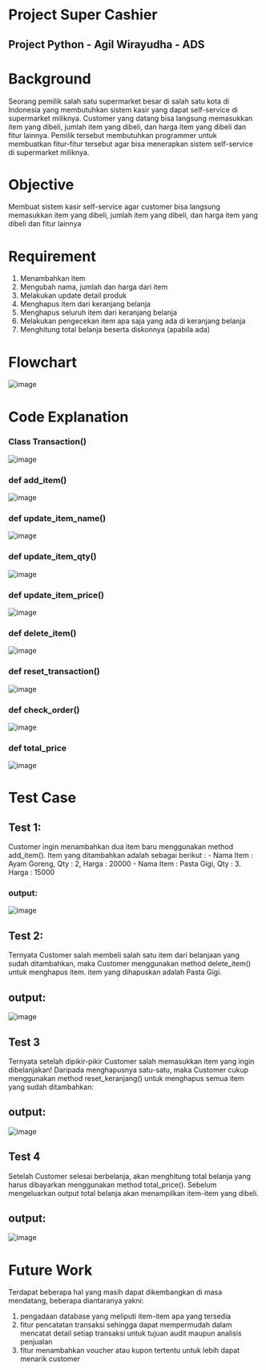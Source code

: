 # Project Super Cashier

## Project Python - Agil Wirayudha - ADS

# Background
Seorang pemilik salah satu supermarket besar di salah satu kota di Indonesia yang membutuhkan sistem kasir yang dapat self-service di supermarket miliknya. Customer yang datang bisa langsung memasukkan item yang dibeli, jumlah item yang dibeli, dan harga item yang dibeli dan fitur lainnya. Pemilik tersebut membutuhkan programmer untuk membuatkan fitur-fitur tersebut agar bisa menerapkan sistem self-service di supermarket miliknya.

# Objective 
Membuat sistem kasir self-service agar customer bisa langsung memasukkan item yang dibeli, jumlah item yang dibeli, dan harga item yang dibeli dan fitur lainnya

# Requirement
1. Menambahkan item
2. Mengubah nama, jumlah dan harga dari item
3. Melakukan update detail produk
4. Menghapus item dari keranjang belanja
5. Menghapus seluruh item dari keranjang belanja
6. Melakukan pengecekan item apa saja yang ada di keranjang belanja
7. Menghitung total belanja beserta diskonnya (apabila ada)

# Flowchart
![image](https://github.com/AgilWirayudha/Project_SuperCashier-/assets/144359538/61e8673f-4fd5-4b9c-9007-1857ca10c33a)


# Code Explanation
### Class Transaction()
![image](https://github.com/AgilWirayudha/Project_SuperCashier-/assets/144359538/72fbd897-cb10-48c8-9a50-08021fdbff89)

### def add_item()
![image](https://github.com/AgilWirayudha/Project_SuperCashier-/assets/144359538/a73ae59d-30cb-4ddd-9400-a6a5ac67ca2f)

### def update_item_name()
![image](https://github.com/AgilWirayudha/Project_SuperCashier-/assets/144359538/8bc16c4b-a662-4d7a-a5bd-0af2273b262e)

### def update_item_qty()
![image](https://github.com/AgilWirayudha/Project_SuperCashier-/assets/144359538/1b52b648-59ca-42ff-8081-84b2b4d546ec)

### def update_item_price()
![image](https://github.com/AgilWirayudha/Project_SuperCashier-/assets/144359538/759dc3fd-88e4-44b8-b747-1294e939a0b0)

### def delete_item()
![image](https://github.com/AgilWirayudha/Project_SuperCashier-/assets/144359538/8df3605a-1806-442f-9462-ee041ba774a4)

### def reset_transaction()
![image](https://github.com/AgilWirayudha/Project_SuperCashier-/assets/144359538/5a2a3a65-a729-46ba-9178-e0fd365a2196)

### def check_order()
![image](https://github.com/AgilWirayudha/Project_SuperCashier-/assets/144359538/4b24b1c7-9a56-41cc-bb13-312991fdd83a)

### def total_price
![image](https://github.com/AgilWirayudha/Project_SuperCashier-/assets/144359538/2ff35c84-288b-4316-ad44-2748078a4738)

# Test Case
## Test 1:
Customer ingin menambahkan dua item baru menggunakan method add_item(). Item yang ditambahkan adalah sebagai berikut : - Nama Item : Ayam Goreng, Qty : 2, Harga : 20000 - Nama Item : Pasta Gigi, Qty : 3. Harga : 15000
### output:
![image](https://github.com/AgilWirayudha/Project_SuperCashier-/assets/144359538/6124f895-1c8c-4ea5-bc85-a1ae0c82c1ca)

## Test 2:
Ternyata Customer salah membeli salah satu item dari belanjaan yang sudah ditambahkan, maka Customer menggunakan method delete_item() untuk menghapus item. item yang dihapuskan adalah Pasta Gigi.
## output:
![image](https://github.com/AgilWirayudha/Project_SuperCashier-/assets/144359538/c85cb4ca-7f32-4f98-91b7-b913cfe7125e)

## Test 3
Ternyata setelah dipikir-pikir Customer salah memasukkan item yang ingin dibelanjakan! Daripada menghapusnya satu-satu, maka Customer cukup menggunakan method reset_keranjang() untuk menghapus semua item yang sudah ditambahkan:
## output:
![image](https://github.com/AgilWirayudha/Project_SuperCashier-/assets/144359538/2626b199-39b8-4778-be6e-cb8e44e7db6a)

## Test 4
Setelah Customer selesai berbelanja, akan menghitung total belanja yang harus dibayarkan menggunakan method total_price(). Sebelum mengeluarkan output total belanja akan menampilkan item-item yang dibeli.
## output: 
![image](https://github.com/AgilWirayudha/Project_SuperCashier-/assets/144359538/76d9ef20-c28b-44a7-b1da-ff26380c5732) 

# Future Work
Terdapat beberapa hal yang masih dapat dikembangkan di masa mendatang, beberapa diantaranya yakni:
1. pengadaan database yang meliputi item-item apa yang tersedia
2. fitur pencatatan transaksi sehingga dapat mempermudah dalam mencatat detail setiap transaksi untuk tujuan audit maupun analisis penjualan
3.  fitur menambahkan voucher atau kupon tertentu untuk lebih dapat menarik customer 
